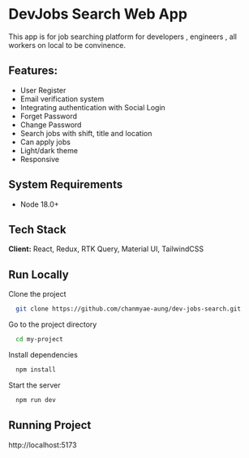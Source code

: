 
# DevJobs Search Web App

This app is for job searching platform for developers , engineers , all workers on local to be
convinence.








## Features:

- User  Register
- Email verification system
- Integrating authentication with Social Login
- Forget Password
- Change Password
- Search jobs with shift, title and location
- Can apply jobs
- Light/dark theme
- Responsive


## System Requirements

- Node 18.0+
## Tech Stack

**Client:** React, Redux, RTK Query, Material UI, TailwindCSS

## Run Locally

Clone the project

```bash
  git clone https://github.com/chanmyae-aung/dev-jobs-search.git
```

Go to the project directory

```bash
  cd my-project
```

Install dependencies

```bash
  npm install
```

Start the server

```bash
  npm run dev
```


## Running Project

http://localhost:5173

